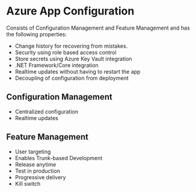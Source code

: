# Azure App Configuration
Consists of Configuration Management and Feature Management and has the following properties:
- Change history for recovering from mistakes.
- Security using role based access control
- Store secrets using Azure Key Vault integration
- .NET Framework/Core integration
- Realtime updates without having to restart the app
- Decoupling of configuration from deployment


## Configuration Management
- Centralized configuration
- Realtime updates

## Feature Management
- User targeting
- Enables Trunk-based Development
- Release anytime
- Test in production
- Progressive delivery
- Kill switch